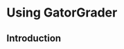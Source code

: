 # Using GatorGrader

[//]: # (Excerpted from prior docs on GatorGrader and Dockagator)

## Introduction

